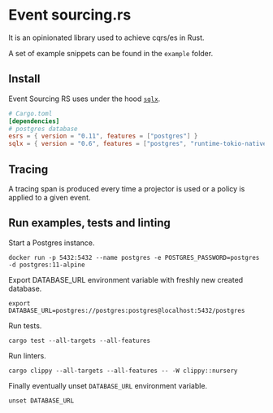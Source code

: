 # Event sourcing.rs

It is an opinionated library used to achieve cqrs/es in Rust.

A set of example snippets can be found in the `example` folder.

## Install

Event Sourcing RS uses under the hood [`sqlx`].

[`sqlx`]: https://github.com/launchbadge/sqlx

```toml
# Cargo.toml
[dependencies]
# postgres database
esrs = { version = "0.11", features = ["postgres"] }
sqlx = { version = "0.6", features = ["postgres", "runtime-tokio-native-tls", "uuid", "json", "chrono"] }
```

## Tracing

A tracing span is produced every time a projector is used or a policy is applied to a given event.

## Run examples, tests and linting

Start a Postgres instance.

```shell
docker run -p 5432:5432 --name postgres -e POSTGRES_PASSWORD=postgres -d postgres:11-alpine
```

Export DATABASE_URL environment variable with freshly new created database.

```shell
export DATABASE_URL=postgres://postgres:postgres@localhost:5432/postgres
```

Run tests.

```shell
cargo test --all-targets --all-features
```

Run linters.

```
cargo clippy --all-targets --all-features -- -W clippy::nursery
```

Finally eventually unset `DATABASE_URL` environment variable.

```shell
unset DATABASE_URL
```
